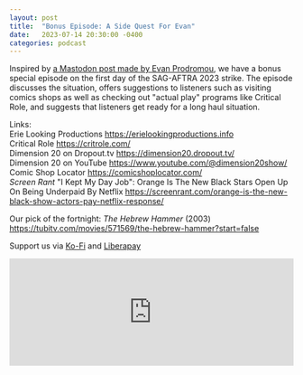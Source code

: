 ```yaml
---
layout: post
title:  "Bonus Episode: A Side Quest For Evan"
date:   2023-07-14 20:30:00 -0400
categories: podcast
---
```

Inspired by [a Mastodon post made by Evan Prodromou](https://cosocial.ca/@evan/110706952627326294), we have a bonus special episode on the first day of the SAG-AFTRA 2023 strike.  The episode discusses the situation, offers suggestions to listeners such as visiting comics shops as well as checking out "actual play" programs like Critical Role, and suggests that listeners get ready for a long haul situation.  

Links:  
Erie Looking Productions <https://erielookingproductions.info>  
Critical Role <https://critrole.com/>  
Dimension 20 on Dropout.tv <https://dimension20.dropout.tv/>  
Dimension 20 on YouTube <https://www.youtube.com/@dimension20show/>  
Comic Shop Locator <https://comicshoplocator.com/>  
*Screen Rant* "I Kept My Day Job": Orange Is The New Black Stars Open Up On Being Underpaid By Netflix <https://screenrant.com/orange-is-the-new-black-show-actors-pay-netflix-response/>  


Our pick of the fortnight: *The Hebrew Hammer* (2003) <https://tubitv.com/movies/571569/the-hebrew-hammer?start=false>  

Support us via [Ko-Fi](https://ko-fi.com/smkellat) and [Liberapay](https://liberapay.com/smkellat)  

<iframe src="https://embed.acast.com/6410a80dec813e00110faed2/64b1ef96f1f89f0011d38908" frameBorder="0" width="100%" height="190px"></iframe>  
